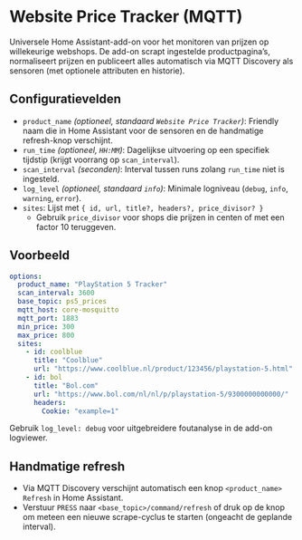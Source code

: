 # Website Price Tracker (MQTT)

Universele Home Assistant-add-on voor het monitoren van prijzen op willekeurige webshops. De add-on scrapt ingestelde productpagina’s, normaliseert prijzen en publiceert alles automatisch via MQTT Discovery als sensoren (met optionele attributen en historie).

## Configuratievelden
- `product_name` *(optioneel, standaard `Website Price Tracker`)*: Friendly naam die in Home Assistant voor de sensoren en de handmatige refresh-knop verschijnt.
- `run_time` *(optioneel, `HH:MM`)*: Dagelijkse uitvoering op een specifiek tijdstip (krijgt voorrang op `scan_interval`).
- `scan_interval` *(seconden)*: Interval tussen runs zolang `run_time` niet is ingesteld.
- `log_level` *(optioneel, standaard `info`)*: Minimale logniveau (`debug`, `info`, `warning`, `error`).
- `sites`: Lijst met `{ id, url, title?, headers?, price_divisor? }`
  - Gebruik `price_divisor` voor shops die prijzen in centen of met een factor 10 teruggeven.

## Voorbeeld
```yaml
options:
  product_name: "PlayStation 5 Tracker"
  scan_interval: 3600
  base_topic: ps5_prices
  mqtt_host: core-mosquitto
  mqtt_port: 1883
  min_price: 300
  max_price: 800
  sites:
    - id: coolblue
      title: "Coolblue"
      url: "https://www.coolblue.nl/product/123456/playstation-5.html"
    - id: bol
      title: "Bol.com"
      url: "https://www.bol.com/nl/nl/p/playstation-5/9300000000000/"
      headers:
        Cookie: "example=1"
```

Gebruik `log_level: debug` voor uitgebreidere foutanalyse in de add-on logviewer.

## Handmatige refresh
- Via MQTT Discovery verschijnt automatisch een knop `<product_name> Refresh` in Home Assistant.
- Verstuur `PRESS` naar `<base_topic>/command/refresh` of druk op de knop om meteen een nieuwe scrape-cyclus te starten (ongeacht de geplande interval).

